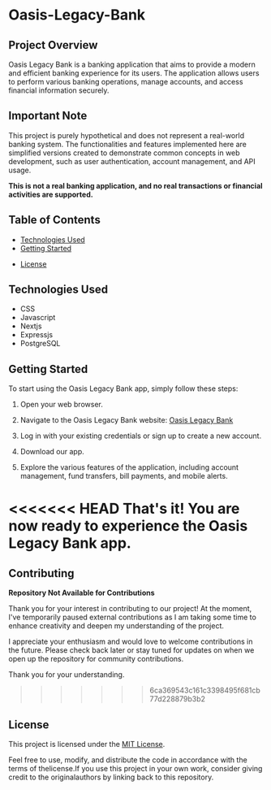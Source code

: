 # Oasis-Legacy-Bank

## Project Overview

Oasis Legacy Bank is a banking application that aims to provide a modern and efficient banking experience for its users. The application allows users to perform various banking operations, manage accounts, and access financial information securely.


## Important Note

This project is purely hypothetical and does not represent a real-world banking system. The functionalities and features implemented here are simplified versions created to demonstrate common concepts in web development, such as user authentication, account management, and API usage.

**This is not a real banking application, and no real transactions or financial activities are supported.**



## Table of Contents

- [Technologies Used](#technologies-used)
- [Getting Started](#getting-started)
<!-- - [Testing](#testing) -->
- [License](#license)

<!-- 
## Features

- User Authentication: Secure user authentication for accessing account information.
- Account Management: View account details, balances, and transaction history.
- Fund Transfer: Transfer funds between accounts securely.
- Bill Payments: Pay bills conveniently through the application.
- Mobile Alerts: Receive alerts for transactions, account updates, and security notifications. -->


## Technologies Used

- CSS
- Javascript
- Nextjs
- Expressjs
- PostgreSQL


## Getting Started

To start using the Oasis Legacy Bank app, simply follow these steps:

1. Open your web browser.

2. Navigate to the Oasis Legacy Bank website:
   [Oasis Legacy Bank](link)

3. Log in with your existing credentials or sign up to create a new account.

4. Download our app.

5. Explore the various features of the application, including account management, fund transfers, bill payments, and mobile alerts.

<<<<<<< HEAD
That's it! You are now ready to experience the Oasis Legacy Bank app.
=======

## Contributing

**Repository Not Available for Contributions**

Thank you for your interest in contributing to our project! At the moment, I've temporarily paused external contributions as I am taking some time to enhance creativity and deepen my understanding of the project.

I appreciate your enthusiasm and would love to welcome contributions in the future. Please check back later or stay tuned for updates on when we open up the repository for community contributions.

Thank you for your understanding.
>>>>>>> 6ca369543c161c3398495f681cb77d228879b3b2


## License

This project is licensed under the [MIT License](./LICENSE).

Feel free to use, modify, and distribute the code in accordance with the terms of thelicense.If you use this project in your own work, consider giving credit to the originalauthors by linking back to this repository.


<!--

Homepage:


Welcome message

Promotions or important announcements

Quick links to popular services



Accounts and Services:


Overview of various types of accounts (savings, checking, etc.)

Details about loans, credit cards, and other financial products

Information on online banking services



Online Banking:


Login portal for online banking

Information on account management and transactions

Security features and guidelines



Mobile Banking:


Download links for mobile banking apps

Features and benefits of mobile banking

Instructions for setting up and using mobile banking



Customer Support:


Contact information (phone numbers, email addresses)

Live chat support

Frequently Asked Questions (FAQs)



Branch and ATM Locator:


Maps and information on branch locations

ATM locator with search functionality



Security and Privacy:


Information on security measures

Privacy policy

Tips for safe online banking



Rates and Fees:


Current interest rates on accounts and loans

Fee schedules for various services



Financial Tools:


Calculators for loans, mortgages, savings, etc.

Budgeting tools and financial education resources



About Us:


Overview of the bank's history, mission, and values

Leadership team and key personnel

News and updates related to the bank



Legal Information:


Terms and conditions

Compliance information

Regulatory disclosures



News and Updates:


Latest news about the bank

Updates on new services or features

Financial reports and statements







Foto de Lisa Fotios: https://www.pexels.com/pt-br/foto/pessoa-segurando-o-samsung-galaxy-s8-preto-da-meia-noite-ligar-o-near-macbook-pro-1092671/


-->

